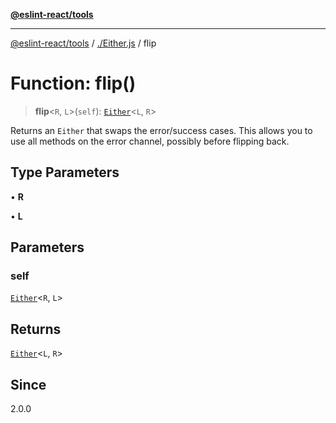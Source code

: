 [**@eslint-react/tools**](../../README.md)

***

[@eslint-react/tools](../../README.md) / [./Either.js](../README.md) / flip

# Function: flip()

> **flip**\<`R`, `L`\>(`self`): [`Either`](../type-aliases/Either.md)\<`L`, `R`\>

Returns an `Either` that swaps the error/success cases. This allows you to
use all methods on the error channel, possibly before flipping back.

## Type Parameters

• **R**

• **L**

## Parameters

### self

[`Either`](../type-aliases/Either.md)\<`R`, `L`\>

## Returns

[`Either`](../type-aliases/Either.md)\<`L`, `R`\>

## Since

2.0.0
